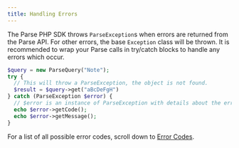 ```yaml
---
title: Handling Errors
---
```


The Parse PHP SDK throws `ParseException`s when errors are returned from the Parse API.  For other errors, the base `Exception` class will be thrown.  It is recommended to wrap your Parse calls in try/catch blocks to handle any errors which occur.

```php
$query = new ParseQuery("Note");
try {
  // This will throw a ParseException, the object is not found.
  $result = $query->get("aBcDeFgH")
} catch (ParseException $error) {
  // $error is an instance of ParseException with details about the error.
  echo $error->getCode();
  echo $error->getMessage();
}
```

For a list of all possible error codes, scroll down to [Error Codes](#error-codes).
